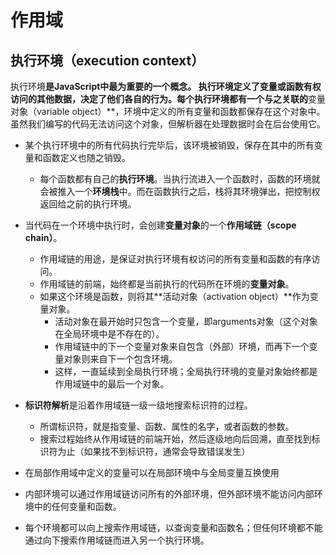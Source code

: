 # 作用域

## 执行环境（execution context）

执行环境**是JavaScript中最为重要的一个概念。
执行环境定义了变量或函数有权访问的其他数据，决定了他们各自的行为。每个执行环境都有一个与之关联的**变量对象（variable object）**，环境中定义的所有变量和函数都保存在这个对象中。虽然我们编写的代码无法访问这个对象，但解析器在处理数据时会在后台使用它。
- 某个执行环境中的所有代码执行完毕后，该环境被销毁，保存在其中的所有变量和函数定义也随之销毁。
  - 每个函数都有自己的**执行环境**。当执行流进入一个函数时，函数的环境就会被推入一个**环境栈**中。而在函数执行之后，栈将其环境弹出，把控制权返回给之前的执行环境。
- 当代码在一个环境中执行时，会创建**变量对象**的一个**作用域链（scope chain）**。
  - 作用域链的用途，是保证对执行环境有权访问的所有变量和函数的有序访问。
  - 作用域链的前端，始终都是当前执行的代码所在环境的**变量对象**。
  - 如果这个环境是函数，则将其**活动对象（activation object）**作为变量对象。
    - 活动对象在最开始时只包含一个变量，即arguments对象（这个对象在全局环境中是不存在的）。
    - 作用域链中的下一个变量对象来自包含（外部）环境，而再下一个变量对象则来自下一个包含环境。
    - 这样，一直延续到全局执行环境；全局执行环境的变量对象始终都是作用域链中的最后一个对象。
- **标识符解析**是沿着作用域链一级一级地搜索标识符的过程。
  - 所谓标识符，就是指变量、函数、属性的名字，或者函数的参数。
  - 搜索过程始终从作用域链的前端开始，然后逐级地向后回溯，直至找到标识符为止（如果找不到标识符，通常会导致错误发生）



- 在局部作用域中定义的变量可以在局部环境中与全局变量互换使用
- 内部环境可以通过作用域链访问所有的外部环境，但外部环境不能访问内部环境中的任何变量和函数。
- 每个环境都可以向上搜索作用域链，以查询变量和函数名；但任何环境都不能通过向下搜索作用域链而进入另一个执行环境。
